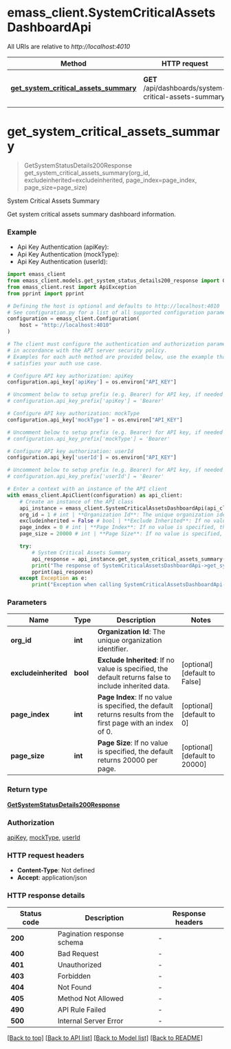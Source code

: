 # emass_client.SystemCriticalAssetsDashboardApi

All URIs are relative to *http://localhost:4010*

Method | HTTP request | Description
------------- | ------------- | -------------
[**get_system_critical_assets_summary**](SystemCriticalAssetsDashboardApi.md#get_system_critical_assets_summary) | **GET** /api/dashboards/system-critical-assets-summary | System Critical Assets Summary


# **get_system_critical_assets_summary**
> GetSystemStatusDetails200Response get_system_critical_assets_summary(org_id, excludeinherited=excludeinherited, page_index=page_index, page_size=page_size)

System Critical Assets Summary

Get system critical assets summary dashboard information.

### Example

* Api Key Authentication (apiKey):
* Api Key Authentication (mockType):
* Api Key Authentication (userId):

```python
import emass_client
from emass_client.models.get_system_status_details200_response import GetSystemStatusDetails200Response
from emass_client.rest import ApiException
from pprint import pprint

# Defining the host is optional and defaults to http://localhost:4010
# See configuration.py for a list of all supported configuration parameters.
configuration = emass_client.Configuration(
    host = "http://localhost:4010"
)

# The client must configure the authentication and authorization parameters
# in accordance with the API server security policy.
# Examples for each auth method are provided below, use the example that
# satisfies your auth use case.

# Configure API key authorization: apiKey
configuration.api_key['apiKey'] = os.environ["API_KEY"]

# Uncomment below to setup prefix (e.g. Bearer) for API key, if needed
# configuration.api_key_prefix['apiKey'] = 'Bearer'

# Configure API key authorization: mockType
configuration.api_key['mockType'] = os.environ["API_KEY"]

# Uncomment below to setup prefix (e.g. Bearer) for API key, if needed
# configuration.api_key_prefix['mockType'] = 'Bearer'

# Configure API key authorization: userId
configuration.api_key['userId'] = os.environ["API_KEY"]

# Uncomment below to setup prefix (e.g. Bearer) for API key, if needed
# configuration.api_key_prefix['userId'] = 'Bearer'

# Enter a context with an instance of the API client
with emass_client.ApiClient(configuration) as api_client:
    # Create an instance of the API class
    api_instance = emass_client.SystemCriticalAssetsDashboardApi(api_client)
    org_id = 1 # int | **Organization Id**: The unique organization identifier.
    excludeinherited = False # bool | **Exclude Inherited**: If no value is specified, the default returns false to include inherited data.  (optional) (default to False)
    page_index = 0 # int | **Page Index**: If no value is specified, the default returns results from the first page with an index of 0.  (optional) (default to 0)
    page_size = 20000 # int | **Page Size**: If no value is specified, the default returns 20000 per page.  (optional) (default to 20000)

    try:
        # System Critical Assets Summary
        api_response = api_instance.get_system_critical_assets_summary(org_id, excludeinherited=excludeinherited, page_index=page_index, page_size=page_size)
        print("The response of SystemCriticalAssetsDashboardApi->get_system_critical_assets_summary:\n")
        pprint(api_response)
    except Exception as e:
        print("Exception when calling SystemCriticalAssetsDashboardApi->get_system_critical_assets_summary: %s\n" % e)
```



### Parameters


Name | Type | Description  | Notes
------------- | ------------- | ------------- | -------------
 **org_id** | **int**| **Organization Id**: The unique organization identifier. | 
 **excludeinherited** | **bool**| **Exclude Inherited**: If no value is specified, the default returns false to include inherited data.  | [optional] [default to False]
 **page_index** | **int**| **Page Index**: If no value is specified, the default returns results from the first page with an index of 0.  | [optional] [default to 0]
 **page_size** | **int**| **Page Size**: If no value is specified, the default returns 20000 per page.  | [optional] [default to 20000]

### Return type

[**GetSystemStatusDetails200Response**](GetSystemStatusDetails200Response.md)

### Authorization

[apiKey](../README.md#apiKey), [mockType](../README.md#mockType), [userId](../README.md#userId)

### HTTP request headers

 - **Content-Type**: Not defined
 - **Accept**: application/json

### HTTP response details

| Status code | Description | Response headers |
|-------------|-------------|------------------|
**200** | Pagination response schema |  -  |
**400** | Bad Request |  -  |
**401** | Unauthorized |  -  |
**403** | Forbidden |  -  |
**404** | Not Found |  -  |
**405** | Method Not Allowed |  -  |
**490** | API Rule Failed |  -  |
**500** | Internal Server Error |  -  |

[[Back to top]](#) [[Back to API list]](../README.md#documentation-for-api-endpoints) [[Back to Model list]](../README.md#documentation-for-models) [[Back to README]](../README.md)

